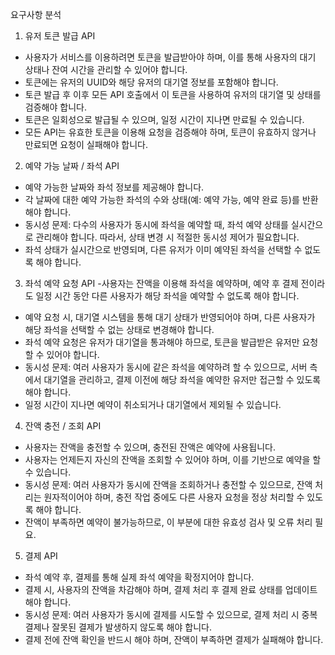 요구사항 분석
1. 유저 토큰 발급 API
- 사용자가 서비스를 이용하려면 토큰을 발급받아야 하며, 이를 통해 사용자의 대기 상태나 잔여 시간을 관리할 수 있어야 합니다.
- 토큰에는 유저의 UUID와 해당 유저의 대기열 정보를 포함해야 합니다.
- 토큰 발급 후 이후 모든 API 호출에서 이 토큰을 사용하여 유저의 대기열 및 상태를 검증해야 합니다.
- 토큰은 일회성으로 발급될 수 있으며, 일정 시간이 지나면 만료될 수 있습니다.
- 모든 API는 유효한 토큰을 이용해 요청을 검증해야 하며, 토큰이 유효하지 않거나 만료되면 요청이 실패해야 합니다.
2. 예약 가능 날짜 / 좌석 API
- 예약 가능한 날짜와 좌석 정보를 제공해야 합니다.
- 각 날짜에 대한 예약 가능한 좌석의 수와 상태(예: 예약 가능, 예약 완료 등)를 반환해야 합니다.
- 동시성 문제: 다수의 사용자가 동시에 좌석을 예약할 때, 좌석 예약 상태를 실시간으로 관리해야 합니다. 따라서, 상태 변경 시 적절한 동시성 제어가 필요합니다.
- 좌석 상태가 실시간으로 반영되며, 다른 유저가 이미 예약된 좌석을 선택할 수 없도록 해야 합니다.
3. 좌석 예약 요청 API
-사용자는 잔액을 이용해 좌석을 예약하며, 예약 후 결제 전이라도 일정 시간 동안 다른 사용자가 해당 좌석을 예약할 수 없도록 해야 합니다.
- 예약 요청 시, 대기열 시스템을 통해 대기 상태가 반영되어야 하며, 다른 사용자가 해당 좌석을 선택할 수 없는 상태로 변경해야 합니다.
- 좌석 예약 요청은 유저가 대기열을 통과해야 하므로, 토큰을 발급받은 유저만 요청할 수 있어야 합니다.
- 동시성 문제: 여러 사용자가 동시에 같은 좌석을 예약하려 할 수 있으므로, 서버 측에서 대기열을 관리하고, 결제 이전에 해당 좌석을 예약한 유저만 접근할 수 있도록 해야 합니다.
- 일정 시간이 지나면 예약이 취소되거나 대기열에서 제외될 수 있습니다.
4. 잔액 충전 / 조회 API
- 사용자는 잔액을 충전할 수 있으며, 충전된 잔액은 예약에 사용됩니다.
- 사용자는 언제든지 자신의 잔액을 조회할 수 있어야 하며, 이를 기반으로 예약을 할 수 있습니다.
- 동시성 문제: 여러 사용자가 동시에 잔액을 조회하거나 충전할 수 있으므로, 잔액 처리는 원자적이어야 하며, 충전 작업 중에도 다른 사용자 요청을 정상 처리할 수 있도록 해야 합니다.
- 잔액이 부족하면 예약이 불가능하므로, 이 부분에 대한 유효성 검사 및 오류 처리 필요.
5. 결제 API
- 좌석 예약 후, 결제를 통해 실제 좌석 예약을 확정지어야 합니다.
- 결제 시, 사용자의 잔액을 차감해야 하며, 결제 처리 후 결제 완료 상태를 업데이트해야 합니다.
- 동시성 문제: 여러 사용자가 동시에 결제를 시도할 수 있으므로, 결제 처리 시 중복 결제나 잘못된 결제가 발생하지 않도록 해야 합니다.
- 결제 전에 잔액 확인을 반드시 해야 하며, 잔액이 부족하면 결제가 실패해야 합니다.
